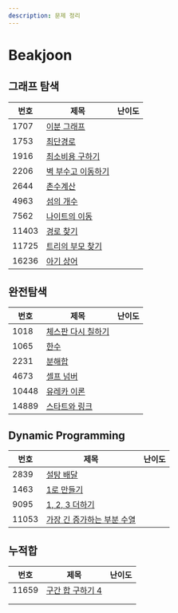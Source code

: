 ```yaml
---
description: 문제 정리
---
```


# Beakjoon

## 그래프 탐색

| 번호    | 제목                                                 | 난이도                                                           |
| ----- | -------------------------------------------------- | ------------------------------------------------------------- |
| 1707  | [이분 그래프](../baekjoon/undefined/gold.md#1707)       | <img src="../.gitbook/assets/12.svg" alt="" data-size="line"> |
| 1753  | [최단경로](../baekjoon/undefined/gold.md#1753)         | <img src="../.gitbook/assets/12.svg" alt="" data-size="line"> |
| 1916  | [최소비용 구하기](../baekjoon/undefined/gold.md#1916)     | <img src="../.gitbook/assets/11.svg" alt="" data-size="line"> |
| 2206  | [벽 부수고 이동하기](../baekjoon/undefined/gold.md#2206)   | <img src="../.gitbook/assets/13.svg" alt="" data-size="line"> |
| 2644  | [촌수계산](../baekjoon/undefined/silver.md#2644)       | <img src="../.gitbook/assets/9.svg" alt="" data-size="line">  |
| 4963  | [섬의 개수](../baekjoon/undefined/silver.md#4963)      | <img src="../.gitbook/assets/9.svg" alt="" data-size="line">  |
| 7562  | [나이트의 이동](../baekjoon/undefined/silver.md#7562)    | <img src="../.gitbook/assets/10.svg" alt="" data-size="line"> |
| 11403 | [경로 찾기](../baekjoon/undefined/silver.md#11403)     | <img src="../.gitbook/assets/10.svg" alt="" data-size="line"> |
| 11725 | [트리의 부모 찾기](../baekjoon/undefined/silver.md#11725) | <img src="../.gitbook/assets/9.svg" alt="" data-size="line">  |
| 16236 | [아기 상어](../baekjoon/undefined/gold.md#16236)       | <img src="../.gitbook/assets/13.svg" alt="" data-size="line"> |

## 완전탐색

| 번호    | 제목                                                   | 난이도                                                              |
| ----- | ---------------------------------------------------- | ---------------------------------------------------------------- |
| 1018  | [체스판 다시 칠하기](../baekjoon/undefined-1/silver.md#1018) | <img src="../.gitbook/assets/7 (1).svg" alt="" data-size="line"> |
| 1065  | [한수](../baekjoon/undefined-1/silver.md#1065)         | <img src="../.gitbook/assets/7 (1).svg" alt="" data-size="line"> |
| 2231  | [분해합](../baekjoon/undefined-1/bronze.md#2231)        | <img src="../.gitbook/assets/4.svg" alt="" data-size="line">     |
| 4673  | [셀프 넘버](../baekjoon/undefined-1/silver.md#4673)      | <img src="../.gitbook/assets/6.svg" alt="" data-size="line">     |
| 10448 | [유레카 이론](../baekjoon/undefined-1/bronze.md#10448)    | <img src="../.gitbook/assets/5.svg" alt="" data-size="line">     |
| 14889 | [스타트와 링크](../baekjoon/undefined-1/silver.md#14889)   | <img src="../.gitbook/assets/9.svg" alt="" data-size="line">     |

## Dynamic Programming

| 번호    | 제목                                                                     | 난이도                                                              |
| ----- | ---------------------------------------------------------------------- | ---------------------------------------------------------------- |
| 2839  | [설탕 배달](../baekjoon/dynamic-programming/dp-silver.md#2839)             | <img src="../.gitbook/assets/7 (1).svg" alt="" data-size="line"> |
| 1463  | [1로 만들기](../baekjoon/dynamic-programming/dp-silver.md#1463-1)          | <img src="../.gitbook/assets/8.svg" alt="" data-size="line">     |
| 9095  | [1, 2, 3 더하기](../baekjoon/dynamic-programming/dp-silver.md#9095-1-2-3) | <img src="../.gitbook/assets/8.svg" alt="" data-size="line">     |
| 11053 | [가장 긴 증가하는 부분 수열](../baekjoon/dynamic-programming/dp-silver.md#11053)  | <img src="../.gitbook/assets/9.svg" alt="" data-size="line">     |



## 누적합

| 번호    | 제목                                                 | 난이도                                                          |
| ----- | -------------------------------------------------- | ------------------------------------------------------------ |
| 11659 | [구간 합 구하기 4](../baekjoon/presum/silver.md#11659-4) | <img src="../.gitbook/assets/8.svg" alt="" data-size="line"> |
|       |                                                    |                                                              |
|       |                                                    |                                                              |
